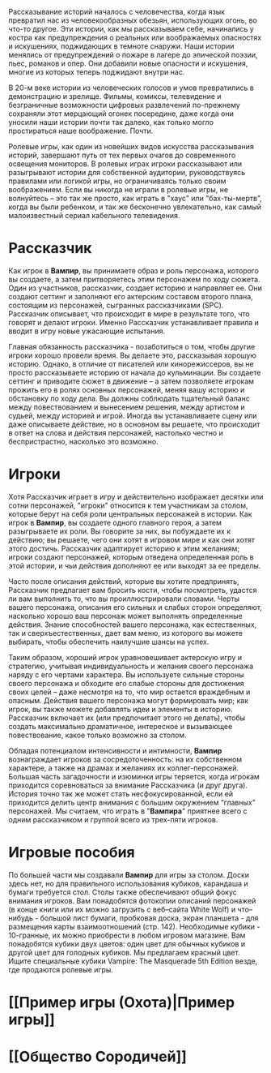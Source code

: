 Рассказывание историй началось с человечества, когда язык превратил нас из человекообразных обезьян, использующих огонь, во что-то другое. Эти истории, как мы рассказываем себе, начинались у костра как предупреждения о реальных или воображаемых опасностях и искушениях, поджидающих в темноте снаружи. Наши истории менялись от предупреждений о пожаре в лагере до эпической поэзии, пьес, романов и опер. Они добавили новые опасности и искушения, многие из которых теперь поджидают внутри нас.

В 20-м веке истории из человеческих голосов и умов превратились в демонстрацию и зрелище. Фильмы, комиксы, телевидение и безграничные возможности цифровых развлечений по-прежнему сохраняли этот мерцающий огонек посередине, даже когда они уносили наши истории почти так далеко, как только могло простираться наше воображение. Почти.

Ролевые игры, как один из новейших видов искусства рассказывания историй, завершают путь от тех первых очагов до современного освещения мониторов. В ролевых играх игроки рассказывают или разыгрывают истории для собственной аудитории, руководствуясь правилами или логикой игры, но ограничиваясь только своим воображением. Если вы никогда не играли в ролевые игры, не волнуйтесь – это так же просто, как играть в "хаус" или "бах-ты-мертв", когда вы были ребенком, и так же бесконечно увлекательно, как самый малоизвестный сериал кабельного телевидения.

# Рассказчик

Как игрок в **Вампир**, вы принимаете образ и роль персонажа, которого вы создаете, а затем притворяетесь этим персонажем по ходу сюжета. Один из участников, рассказчик, создает историю и направляет ее. Они создают сеттинг и заполняют его актерским составом второго плана, состоящим из персонажей, сыгранных рассказчиками (SPC). Рассказчик описывает, что происходит в мире в результате того, что говорят и делают игроки. Именно Рассказчик устанавливает правила и вводит в игру новые ужасающие испытания.

Главная обязанность рассказчика - позаботиться о том, чтобы другие игроки хорошо провели время. Вы делаете это, рассказывая хорошую историю. Однако, в отличие от писателей или кинорежиссеров, вы не просто рассказываете историю от начала до кульминации. Вы создаете сеттинг и приводите сюжет в движение – а затем позволяете игрокам прожить его в ролях основных персонажей, меняя вашу историю и обстановку по ходу дела. Вы должны соблюдать тщательный баланс между повествованием и вынесением решения, между артистом и судьей, между историей и игрой. Иногда вы устанавливаете сцену или даже описываете действие, но в основном вы решаете, что происходит в ответ на слова и действия персонажей, настолько честно и беспристрастно, насколько это возможно.

# Игроки

Хотя Рассказчик играет в игру и действительно изображает десятки или сотни персонажей, "игроки" относится к тем участникам за столом, которые берут на себя роли центральных персонажей в истории. Как игрок в **Вампир**, вы создаете одного главного героя, а затем разыгрываете их роли. Вы говорите за них, вы побуждаете их к действию; вы решаете, чего они хотят в игровом мире и как они хотят этого достичь. Рассказчик адаптирует историю к этим желаниям; игроки создают персонажей, которым отведена определенная роль в этой истории, и чьи действия дополняют ее или выходят за ее пределы.

Часто после описания действий, которые вы хотите предпринять, Рассказчик предлагает вам бросить кости, чтобы посмотреть, удастся ли вам выполнить то, что вы проиллюстрировали словами. Черты вашего персонажа, описания его сильных и слабых сторон определяют, насколько хорошо ваш персонаж может выполнять определенные действия. Знание способностей вашего персонажа, как естественных, так и сверхъестественных, дает вам меню, из которого вы можете выбирать, чтобы обеспечить наилучшие шансы на успех.

Таким образом, хороший игрок уравновешивает актерскую игру и стратегию, учитывая индивидуальность и желания своего персонажа наряду с его чертами характера. Вы используете сильные стороны своего персонажа и обходите его слабые стороны для достижения своих целей – даже несмотря на то, что мир остается враждебным и опасным. Действия вашего персонажа могут формировать мир; как игрок, вы также можете добавлять идеи и элементы в историю. Рассказчик включает их (или предпочитает этого не делать), чтобы создать максимально драматичное, интересное и вызывающее повествование, какое только возможно за столом.

Обладая потенциалом интенсивности и интимности, **Вампир** вознаграждает игроков за сосредоточенность: на их собственном характере, а также на драмах и желаниях их коллег-персонажей. Большая часть загадочности и изюминки игры теряется, когда игрокам приходится соревноваться за внимание Рассказчика (и друг друга). История точно так же может стать несфокусированной, если ей приходится делить центр внимания с большим окружением “главных” персонажей. Мы считаем, что играть в "**Вампира**" приятнее всего с одним рассказчиком и группой всего из трех-пяти игроков.

# Игровые пособия

По большей части мы создавали **Вампир** для игры за столом. Доски здесь нет, но для правильного использования кубиков, карандаша и бумаги требуется стол. Столы также обеспечивают общий фокус внимания игроков. Вам понадобятся фотокопии описаний персонажей (в конце книги или их можно загрузить с веб–сайта White Wolf) и что–нибудь - большой лист бумаги, пробковая доска, экран планшета - для размещения карты взаимоотношений (стр. 142). Необходимые кубики - 10-гранные, их можно приобрести в любом игровом магазине. Вам понадобятся кубики двух цветов: один цвет для обычных кубиков и другой цвет для голодных кубиков. Мы предлагаем красный цвет. Ищите специальные кубики Vampire: The Masquerade 5th Edition везде, где продаются ролевые игры.

# [[Пример игры (Охота)|Пример игры]]

# [[Общество Сородичей]]